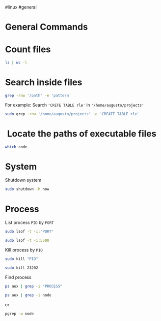 #linux 
#general
# General Commands

# Count files

```bash
ls | wc -l
```

# Search inside files

```bash
grep -rnw '/path' -e 'pattern'
```

For example: Search `'CRETE TABLE rle'` in `'/home/augusto/projects'`

```bash
sudo grep -rnw '/home/augusto/projects' -e 'CREATE TABLE rle'
```

#  Locate the paths of executable files

```bash
which code
```

# System

Shutdown system

```bash
sudo shutdown -h now
```

# Process

List process `PID` by `PORT`

```bash
sudo lsof -t -i:"PORT" 
```

```bash
sudo lsof -t -i:5500
```

Kill process by `PID`

```bash
sudo kill "PID"
```

```bash
sudo kill 23202
```

Find process 

```bash
ps aux | grep -i "PROCESS"
```

```bash
ps aux | grep -i node
```

or

```bash
pgrep -w node
```
